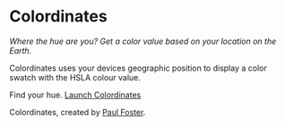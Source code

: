 # Colordinates

*Where the hue are you? Get a color value based on your location on the Earth.*

Colordinates uses your devices geographic position to display a color swatch with the HSLA colour value.

Find your hue. [Launch Colordinates](https://plfstr.github.io/colordinates/)

Colordinates, created by [Paul Foster](http://www.paulfosterdesign.co.uk).